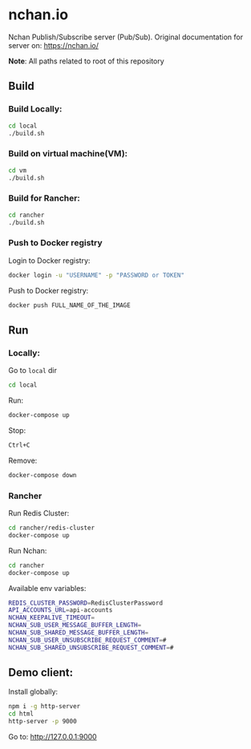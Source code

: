 # nchan.io

Nchan Publish/Subscribe server (Pub/Sub). 
Original documentation for server on: https://nchan.io/

**Note**: All paths related to root of this repository

## Build

### Build Locally:

```bash
cd local
./build.sh
```

### Build on virtual machine(VM):

```bash
cd vm
./build.sh
```

### Build for Rancher:

```bash
cd rancher
./build.sh
```

### Push to Docker registry

Login to Docker registry:

```bash
docker login -u "USERNAME" -p "PASSWORD or TOKEN"
```

Push to Docker registry:

```bash
docker push FULL_NAME_OF_THE_IMAGE
```

## Run

### Locally:
Go to `local` dir
```bash
cd local
```
Run:
```bash
docker-compose up
```
Stop:
```bash
Ctrl+C
```

Remove:
```bash
docker-compose down
```

### Rancher

Run Redis Cluster:

```bash
cd rancher/redis-cluster
docker-compose up
```

Run Nchan:

 ```bash
 cd rancher
 docker-compose up
 ```

Available env variables:
```bash
REDIS_CLUSTER_PASSWORD=RedisClusterPassword
API_ACCOUNTS_URL=api-accounts
NCHAN_KEEPALIVE_TIMEOUT=
NCHAN_SUB_USER_MESSAGE_BUFFER_LENGTH=
NCHAN_SUB_SHARED_MESSAGE_BUFFER_LENGTH=
NCHAN_SUB_USER_UNSUBSCRIBE_REQUEST_COMMENT=#
NCHAN_SUB_SHARED_UNSUBSCRIBE_REQUEST_COMMENT=#
```

## Demo client:

Install globally:

```bash
npm i -g http-server
cd html
http-server -p 9000
```

Go to:
http://127.0.0.1:9000 